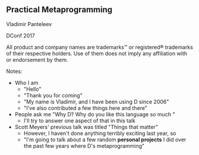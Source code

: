 ## Practical Metaprogramming

Vladimir Panteleev

DConf 2017

<footer>
All product and company names are trademarks™ or registered® trademarks of their respective holders. Use of them does not imply any affiliation with or endorsement by them.
</footer>

<style>
<ID> footer {
	height: 0;
	position: absolute;
	top: 100%;
	padding-top: 4em;
	font-size: 6pt;
	width: 100%;
}
</style>

Notes:

- Who I am
  - "Hello"
  - "Thank you for coming"
  - "My name is Vladimir, and I have been using D since 2006"
  - "I've also contributed a few things here and there"
- People ask me "Why D? Why do you like this language so much "
  - I'll try to answer one aspect of that in this talk
- Scott Meyers' previous talk was titled "Things that matter"
  - However, I haven't done anything terribly exciting last year, so
  - "I'm going to talk about a few random **personal projects** I did over the past few years where D's metaprogramming"

<!--

----

# Slides

[http://gl.is/](http://gl.is)

<span>(temporary)</span>

<style>
<ID> a {
	font-size: 200%;
}
</style>
-->
